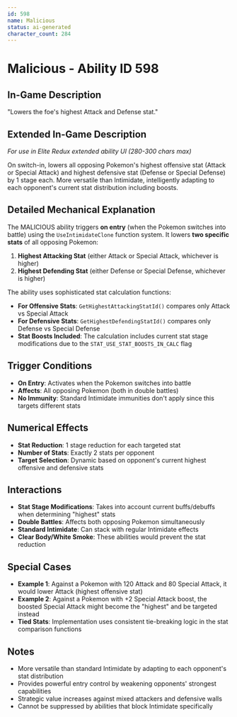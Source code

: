 ```yaml
---
id: 598
name: Malicious
status: ai-generated
character_count: 284
---
```


# Malicious - Ability ID 598

## In-Game Description
"Lowers the foe's highest Attack and Defense stat."

## Extended In-Game Description
*For use in Elite Redux extended ability UI (280-300 chars max)*

On switch-in, lowers all opposing Pokemon's highest offensive stat (Attack or Special Attack) and highest defensive stat (Defense or Special Defense) by 1 stage each. More versatile than Intimidate, intelligently adapting to each opponent's current stat distribution including boosts.

## Detailed Mechanical Explanation

The MALICIOUS ability triggers **on entry** (when the Pokemon switches into battle) using the `UseIntimidateClone` function system. It lowers **two specific stats** of all opposing Pokemon:

1. **Highest Attacking Stat** (either Attack or Special Attack, whichever is higher)
2. **Highest Defending Stat** (either Defense or Special Defense, whichever is higher)

The ability uses sophisticated stat calculation functions:
- **For Offensive Stats**: `GetHighestAttackingStatId()` compares only Attack vs Special Attack
- **For Defensive Stats**: `GetHighestDefendingStatId()` compares only Defense vs Special Defense
- **Stat Boosts Included**: The calculation includes current stat stage modifications due to the `STAT_USE_STAT_BOOSTS_IN_CALC` flag

## Trigger Conditions

- **On Entry**: Activates when the Pokemon switches into battle
- **Affects**: All opposing Pokemon (both in double battles)
- **No Immunity**: Standard Intimidate immunities don't apply since this targets different stats

## Numerical Effects

- **Stat Reduction**: 1 stage reduction for each targeted stat
- **Number of Stats**: Exactly 2 stats per opponent
- **Target Selection**: Dynamic based on opponent's current highest offensive and defensive stats

## Interactions

- **Stat Stage Modifications**: Takes into account current buffs/debuffs when determining "highest" stats
- **Double Battles**: Affects both opposing Pokemon simultaneously
- **Standard Intimidate**: Can stack with regular Intimidate effects
- **Clear Body/White Smoke**: These abilities would prevent the stat reduction

## Special Cases

- **Example 1**: Against a Pokemon with 120 Attack and 80 Special Attack, it would lower Attack (highest offensive stat)
- **Example 2**: Against a Pokemon with +2 Special Attack boost, the boosted Special Attack might become the "highest" and be targeted instead
- **Tied Stats**: Implementation uses consistent tie-breaking logic in the stat comparison functions

## Notes

- More versatile than standard Intimidate by adapting to each opponent's stat distribution
- Provides powerful entry control by weakening opponents' strongest capabilities
- Strategic value increases against mixed attackers and defensive walls
- Cannot be suppressed by abilities that block Intimidate specifically